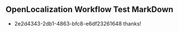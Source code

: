 ## OpenLocalization Workflow Test MarkDown
* 2e2d4343-2db1-4863-bfc8-e6df23261648 thanks!

<!--HONumber=Aug16_HO5-->


